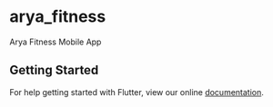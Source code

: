 # arya_fitness

Arya Fitness Mobile App

## Getting Started

For help getting started with Flutter, view our online
[documentation](https://flutter.io/).
